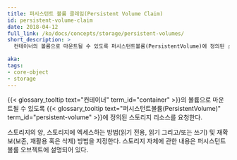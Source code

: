 ```yaml
---
title: 퍼시스턴트 볼륨 클레임(Persistent Volume Claim)
id: persistent-volume-claim
date: 2018-04-12
full_link: /ko/docs/concepts/storage/persistent-volumes/
short_description: >
  컨테이너의 볼륨으로 마운트될 수 있도록 퍼시스턴트볼륨(PersistentVolume)에 정의된 스토리지 리소스를 요청한다.

aka: 
tags:
- core-object
- storage
---
```

 {{< glossary_tooltip text="컨테이너" term_id="container" >}}의 볼륨으로 마운트될 수 있도록 {{< glossary_tooltip text="퍼시스턴트볼륨(PersistentVolume)" term_id="persistent-volume" >}}에 정의된 스토리지 리소스를 요청한다.

<!--more--> 

스토리지의 양, 스토리지에 엑세스하는 방법(읽기 전용, 읽기 그리고/또는 쓰기) 및 재확보(보존, 재활용 혹은 삭제) 방법을 지정한다. 스토리지 자체에 관한 내용은 퍼시스턴트볼륨 오브젝트에 설명되어 있다. 
